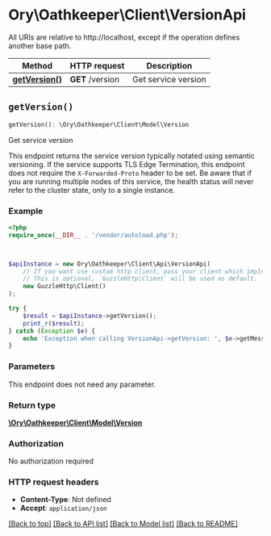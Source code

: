 # Ory\Oathkeeper\Client\VersionApi

All URIs are relative to http://localhost, except if the operation defines another base path.

| Method | HTTP request | Description |
| ------------- | ------------- | ------------- |
| [**getVersion()**](VersionApi.md#getVersion) | **GET** /version | Get service version |


## `getVersion()`

```php
getVersion(): \Ory\Oathkeeper\Client\Model\Version
```

Get service version

This endpoint returns the service version typically notated using semantic versioning.  If the service supports TLS Edge Termination, this endpoint does not require the `X-Forwarded-Proto` header to be set.  Be aware that if you are running multiple nodes of this service, the health status will never refer to the cluster state, only to a single instance.

### Example

```php
<?php
require_once(__DIR__ . '/vendor/autoload.php');



$apiInstance = new Ory\Oathkeeper\Client\Api\VersionApi(
    // If you want use custom http client, pass your client which implements `GuzzleHttp\ClientInterface`.
    // This is optional, `GuzzleHttp\Client` will be used as default.
    new GuzzleHttp\Client()
);

try {
    $result = $apiInstance->getVersion();
    print_r($result);
} catch (Exception $e) {
    echo 'Exception when calling VersionApi->getVersion: ', $e->getMessage(), PHP_EOL;
}
```

### Parameters

This endpoint does not need any parameter.

### Return type

[**\Ory\Oathkeeper\Client\Model\Version**](../Model/Version.md)

### Authorization

No authorization required

### HTTP request headers

- **Content-Type**: Not defined
- **Accept**: `application/json`

[[Back to top]](#) [[Back to API list]](../../README.md#endpoints)
[[Back to Model list]](../../README.md#models)
[[Back to README]](../../README.md)
